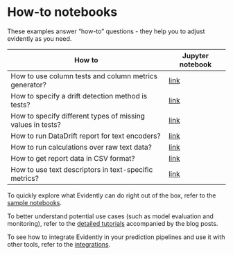 # How-to notebooks

These examples answer “how-to” questions - they help you to adjust evidently as you need.

How to | Jupyter notebook 
--- | --- 
How to use column tests and column metrics generator?  | [link](how_to_apply_tests_and_metrics_generators.ipynb) 
How to specify a drift detection method is tests? | [link](how_to_specify_stattest_for_a_testsuite.ipynb)
How to specify different types of missing values in tests? | [link](how_to_run_tests_with_different_missing_values.ipynb)
How to run DataDrift report for text encoders? | [link](how_to_run_drift_report_for_text_encoders.ipynb)
How to run calculations over raw text data? | [link](how_to_run_calculations_over_text_data.ipynb)
How to get report data in CSV format? | [link](how_to_get_report_results_in_csv.ipynb)
How to use text descriptors in text-specific metrics? | [link](how_to_use_text_descriptors_in_text_specific_metrics.ipynb) 

To quickly explore what Evidently can do right out of the box, refer to the [sample notebooks](../sample_notebooks/).

To better understand potential use cases (such as model evaluation and monitoring), refer to the [detailed tutorials](../data_stories/) accompanied by the blog posts.

To see how to integrate Evidently in your prediction pipelines and use it with other tools, refer to the [integrations](../integrations/). 
